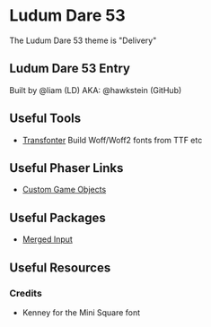 # Ludum Dare 53

The Ludum Dare 53 theme is "Delivery"

## Ludum Dare 53 Entry

Built by @liam (LD) AKA: @hawkstein (GitHub)

## Useful Tools

- [Transfonter](https://transfonter.org/) Build Woff/Woff2 fonts from TTF etc

## Useful Phaser Links

- [Custom Game Objects](https://blog.ourcade.co/posts/2020/organize-phaser-3-code-game-object-factory-methods/)

## Useful Packages

- [Merged Input](https://github.com/GaryStanton/phaser3-merged-input)

## Useful Resources

### Credits

- Kenney for the Mini Square font
